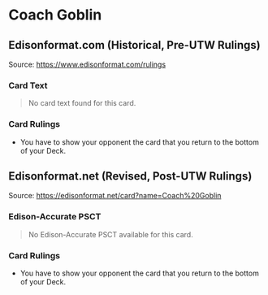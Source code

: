 # Coach Goblin

## Edisonformat.com (Historical, Pre-UTW Rulings)

Source: https://www.edisonformat.com/rulings

### Card Text

> No card text found for this card.

### Card Rulings

*   You have to show your opponent the card that you return to the bottom of your Deck.

## Edisonformat.net (Revised, Post-UTW Rulings)

Source: https://edisonformat.net/card?name=Coach%20Goblin

### Edison-Accurate PSCT

> No Edison-Accurate PSCT available for this card.

### Card Rulings

*   You have to show your opponent the card that you return to the bottom of your Deck.
            